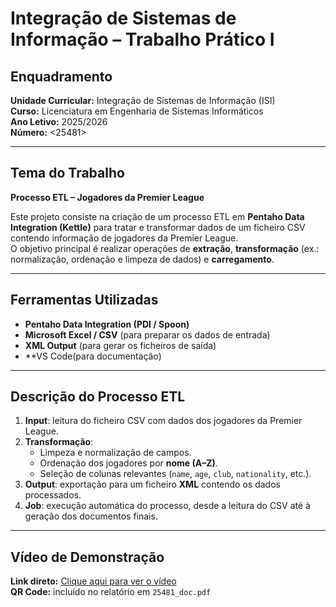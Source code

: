# Integração de Sistemas de Informação – Trabalho Prático I

## Enquadramento
**Unidade Curricular:** Integração de Sistemas de Informação (ISI)  
**Curso:** Licenciatura em Engenharia de Sistemas Informáticos  
**Ano Letivo:** 2025/2026  
**Número:** <25481>  

---

## Tema do Trabalho
**Processo ETL – Jogadores da Premier League**

Este projeto consiste na criação de um processo ETL em **Pentaho Data Integration (Kettle)** para tratar e transformar dados de um ficheiro CSV contendo informação de jogadores da Premier League.  
O objetivo principal é realizar operações de **extração**, **transformação** (ex.: normalização, ordenação e limpeza de dados) e **carregamento**.

---

## Ferramentas Utilizadas
- **Pentaho Data Integration (PDI / Spoon)**
- **Microsoft Excel / CSV** (para preparar os dados de entrada)
- **XML Output** (para gerar os ficheiros de saída)
- **VS Code(para documentação)

---

## Descrição do Processo ETL

1. **Input**: leitura do ficheiro CSV com dados dos jogadores da Premier League.  
2. **Transformação**:  
   - Limpeza e normalização de campos.  
   - Ordenação dos jogadores por **nome (A–Z)**.  
   - Seleção de colunas relevantes (`name`, `age`, `club`, `nationality`, etc.).  
3. **Output**: exportação para um ficheiro **XML** contendo os dados processados.  
4. **Job**: execução automática do processo, desde a leitura do CSV até à geração dos documentos finais.

---

## Vídeo de Demonstração

 **Link direto:** [Clique aqui para ver o vídeo](<link do vídeo>)  
 **QR Code:** incluído no relatório em `25481_doc.pdf`




